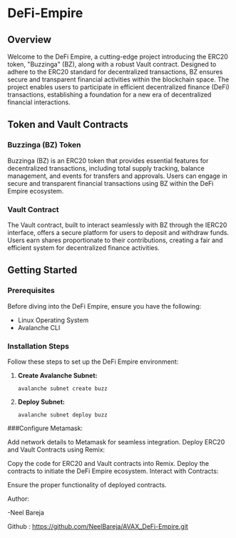 # DeFi-Empire

## Overview

Welcome to the DeFi Empire, a cutting-edge project introducing the ERC20 token, "Buzzinga" (BZ), along with a robust Vault contract. Designed to adhere to the ERC20 standard for decentralized transactions, BZ ensures secure and transparent financial activities within the blockchain space. The project enables users to participate in efficient decentralized finance (DeFi) transactions, establishing a foundation for a new era of decentralized financial interactions.

## Token and Vault Contracts

### Buzzinga (BZ) Token

Buzzinga (BZ) is an ERC20 token that provides essential features for decentralized transactions, including total supply tracking, balance management, and events for transfers and approvals. Users can engage in secure and transparent financial transactions using BZ within the DeFi Empire ecosystem.

### Vault Contract

The Vault contract, built to interact seamlessly with BZ through the IERC20 interface, offers a secure platform for users to deposit and withdraw funds. Users earn shares proportionate to their contributions, creating a fair and efficient system for decentralized finance activities.

## Getting Started

### Prerequisites

Before diving into the DeFi Empire, ensure you have the following:

- Linux Operating System
- Avalanche CLI

### Installation Steps

Follow these steps to set up the DeFi Empire environment:

1. **Create Avalanche Subnet:**
   
   `avalanche subnet create buzz`
2. **Deploy Subnet:**

   `avalanche subnet deploy buzz`

###Configure Metamask:

Add network details to Metamask for seamless integration.
Deploy ERC20 and Vault Contracts using Remix:

Copy the code for ERC20 and Vault contracts into Remix.
Deploy the contracts to initiate the DeFi Empire ecosystem.
Interact with Contracts:

Ensure the proper functionality of deployed contracts.

Author: 

-Neel Bareja

Github : https://github.com/NeelBareja/AVAX_DeFi-Empire.git